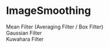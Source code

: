 # ImageSmoothing
Mean Filter (Averaging Filter / Box Filter)</br>
Gaussian Filter</br>
Kuwahara Filter
